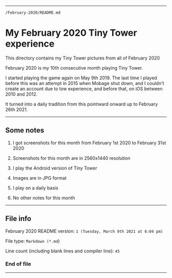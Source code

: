 
***

`/February-2020/README.md`

# My February 2020 Tiny Tower experience

This directory contains my Tiny Tower pictures from all of February 2020

February 2020 is my 10th consecutive month playing Tiny Tower.

I started playing the game again on May 9th 2019. The last time I played before this was an attempt in 2015 when Mobage shut down, and I couldn't create an account due to low experience, and before that, on iOS between 2010 and 2012.

It turned into a daily tradition from this pointward onward up to February 26th 2021.

***

## Some notes

1. I got screenshots for this month from February 1st 2020 to February 31st 2020

2. Screenshots for this month are in 2560x1440 resolution

3. I play the Android version of Tiny Tower

4. Images are in JPG format

5. I play on a daily basis

6. No other notes for this month

***

## File info

February 2020 README version: `1 (Tuesday, March 9th 2021 at 6:04 pm)`

File type: `Markdown (*.md`)

Line count (including blank lines and compiler line): `45`

### End of file

***
